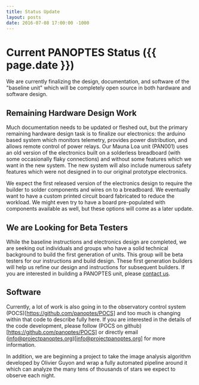 ```yaml
---
title: Status Update
layout: posts
date: 2016-07-08 17:00:00 -1000
---
```


# Current PANOPTES Status ({{ page.date }})

We are currently finalizing the design, documentation, and software of the "baseline unit" which will be completely open source in both hardware and software design.  

## Remaining Hardware Design Work

Much documentation needs to be updated or fleshed out, but the primary remaining hardware design task is to finalize our electronics: the arduino based system which monitors telemetry, provides power distribution, and allows remote control of power relays.  Our Mauna Loa unit (PAN001) uses an old version of the electronics built on a solderless breadboard (with some occasionally flaky connections) and without some features which we want in the new system.  The new system will also include numerous safety features which were not designed in to our original prototype electronics.

We expect the first released version of the electronics design to require the builder to solder components and wires on to a breadboard.  We eventually want to have a custom printed circuit board fabricated to reduce the workload.  We might even try to have a board pre-populated with components available as well, but these options will come as a later update.

## We are Looking for Beta Testers

While the baseline instructions and electronics design are completed, we are seeking out individuals and groups who have a solid technical background to build the first generation of units.  This group will be beta testers for our instructions and build design.  These first generation builders will help us refine our design and instructions for subsequent builders.  If you are interested in building a PANOPTES unit, please [contact us](contact.html).

## Software

Currently, a lot of work is also going in to the observatory control system (POCS)[https://github.com/panoptes/POCS] and too much is changing within that code to describe fully here.  If you are interested in the details of the code development, please follow (POCS on github)[https://github.com/panoptes/POCS] or directly email (info@projectpanoptes.org)[info@projectpanoptes.org] for more information.

In addition, we are beginning a project to take the image analysis algorithm developed by Olivier Guyon and wrap a fully automated pipeline around it which can analyze the many tens of thousands of stars we expect to observe each night.
